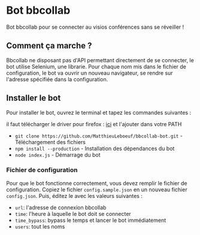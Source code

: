 # Bot bbcollab
Bot bbcollab pour se connecter au visios conférences sans se réveiller !

## Comment ça marche ?

Bbcollab ne disposant pas d'API permettant directement de se connecter, le bot utilise Selenium, une librarie. Pour chaque nom mis dans le fichier de configuration, le bot va ouvrir un nouveau navigateur, se rendre sur l'adresse spécifiée dans la configuration.

## Installer le bot

Pour installer le bot, ouvrez le terminal et tapez les commandes suivantes :

il faut télécharger le driver pour firefox : [ici](https://github.com/mozilla/geckodriver/releases) et l'ajouter dans votre PATH

* `git clone https://github.com/MatthieuLeboeuf/bbcollab-bot.git` - Téléchargement des fichiers
* `npm install --production` - Installation des dépendances du bot
* `node index.js` - Démarrage du bot

### Fichier de configuration

Pour que le bot fonctionne correctement, vous devez remplir le fichier de configuration. Copiez le fichier `config.sample.json` en un nouveau fichier `config.json`. Puis, éditez le avec les valeurs suivantes :

* `url`: l'adresse de connexion bbcollab
* `time`: l'heure à laquelle le bot doit se connecter
* `time_bypass`: bypass le temps et lancer le bot immédiatement
* `users`: tout les noms